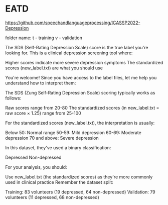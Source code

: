 # EATD

https://github.com/speechandlanguageprocessing/ICASSP2022-Depression

folder name:
t - training
v - validation

The SDS (Self-Rating Depression Scale) score is the true label you're looking for. This is a clinical depression screening tool where:

Higher scores indicate more severe depression symptoms
The standardized scores (new_label.txt) are what you should use


You're welcome! Since you have access to the label files, let me help you understand how to interpret them:

The SDS (Zung Self-Rating Depression Scale) scoring typically works as follows:

Raw scores range from 20-80
The standardized scores (in new_label.txt = raw score × 1.25) range from 25-100

For the standardized scores (new_label.txt), the interpretation is usually:

Below 50: Normal range
50-59: Mild depression
60-69: Moderate depression
70 and above: Severe depression


In this dataset, they've used a binary classification:

Depressed
Non-depressed

For your analysis, you should:

Use new_label.txt (the standardized scores) as they're more commonly used in clinical practice
Remember the dataset split:

Training: 83 volunteers (19 depressed, 64 non-depressed)
Validation: 79 volunteers (11 depressed, 68 non-depressed)